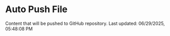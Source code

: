# Auto Push File

Content that will be pushed to GitHub repository.
Last updated: 06/29/2025, 05:48:08 PM